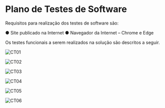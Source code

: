 # Plano de Testes de Software

Requisitos para realização dos testes de software são:

●	Site publicado na Internet
●	Navegador da Internet – Chrome e Edge

Os testes funcionais a serem realizados na solução são descritos a seguir.

![CT01](https://user-images.githubusercontent.com/82246327/196061442-801b8034-7acb-4d62-8e2d-b15ae9f2f201.png)

![CT02](https://user-images.githubusercontent.com/82246327/196061446-fcb964af-e66a-40f2-b5c3-268b9e948e17.png)

![CT03](https://user-images.githubusercontent.com/82246327/196061449-3bc9b088-8692-4f4e-892b-557f309eb778.png)

![CT04](https://user-images.githubusercontent.com/82246327/196061452-b9f63933-8bad-407e-8071-26ee1a64e2bc.png)

![CT05](https://user-images.githubusercontent.com/82246327/196061454-38b3f0df-acdf-45ed-8997-718724b7cf19.png)

![CT06](https://user-images.githubusercontent.com/82246327/196061458-96327372-635b-4add-a785-effbe71aa902.png)
